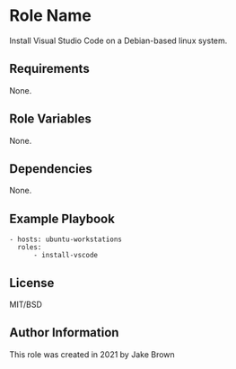 Role Name
=========

Install Visual Studio Code on a Debian-based linux system.

Requirements
------------

None.

Role Variables
--------------

None.

Dependencies
------------

None.

Example Playbook
----------------

```
- hosts: ubuntu-workstations
  roles:
      - install-vscode
```

License
-------

MIT/BSD

Author Information
------------------

This role was created in 2021 by Jake Brown
